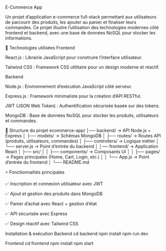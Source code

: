 E-Commerce App

Un projet d’application e-commerce full-stack permettant aux utilisateurs de parcourir des produits, les ajouter au panier et finaliser leurs commandes.
Ce projet illustre l’utilisation des technologies modernes côté frontend et backend, avec une base de données NoSQL pour stocker les informations.

🚀 Technologies utilisées
Frontend

React.js : Librairie JavaScript pour construire l’interface utilisateur.

Tailwind CSS : Framework CSS utilitaire pour un design moderne et réactif.

Backend

Node.js : Environnement d’exécution JavaScript côté serveur.

Express.js : Framework minimaliste pour la création d’API RESTful.

JWT (JSON Web Token) : Authentification sécurisée basée sur des tokens.

MongoDB : Base de données NoSQL pour stocker les produits, utilisateurs et commandes.

📂 Structure du projet
ecommerce-app/
│── backend/            → API Node.js + Express
│   ├── models/         → Schémas MongoDB
│   ├── routes/         → Routes API (produits, utilisateurs, commandes)
│   ├── controllers/    → Logique métier
│   └── server.js       → Point d’entrée du backend
│
│── frontend/           → Application React
│   ├── src/
│   │   ├── components/ → Composants UI
│   │   ├── pages/      → Pages principales (Home, Cart, Login, etc.)
│   │   └── App.js      → Point d’entrée du frontend
│
└── README.md

⚡ Fonctionnalités principales

✅ Inscription et connexion utilisateur avec JWT

✅ Ajout et gestion des produits dans MongoDB

✅ Panier d’achat avec React + gestion d’état

✅ API sécurisée avec Express

✅ Design réactif avec Tailwind CSS
  
 Installation & exécution
Backend
cd backend
npm install
npm run dev

Frontend
cd frontend
npm install
npm start